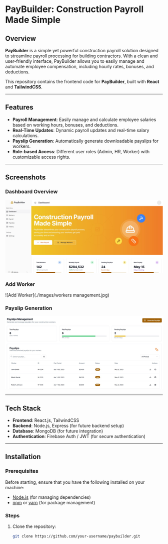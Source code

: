 # PayBuilder: Construction Payroll Made Simple

## Overview

**PayBuilder** is a simple yet powerful construction payroll solution designed to streamline payroll processing for building contractors. With a clean and user-friendly interface, PayBuilder allows you to easily manage and automate employee compensation, including hourly rates, bonuses, and deductions.

This repository contains the frontend code for **PayBuilder**, built with **React** and **TailwindCSS**.

---

## Features

- **Payroll Management**: Easily manage and calculate employee salaries based on working hours, bonuses, and deductions.
- **Real-Time Updates**: Dynamic payroll updates and real-time salary calculations.
- **Payslip Generation**: Automatically generate downloadable payslips for workers.
- **Role-based Access**: Different user roles (Admin, HR, Worker) with customizable access rights.

---

## Screenshots

### Dashboard Overview
![Dashboard](./images/dashboard.jpg)

### Add Worker
![Add Worker](./images/workers management.jpg)

### Payslip Generation
![Payslip Generation](./images/payslip.jpg)

---

## Tech Stack

- **Frontend**: React.js, TailwindCSS
- **Backend**: Node.js, Express (for future backend setup)
- **Database**: MongoDB (for future integration)
- **Authentication**: Firebase Auth / JWT (for secure authentication)

---

## Installation

### Prerequisites

Before starting, ensure that you have the following installed on your machine:

- [Node.js](https://nodejs.org/) (for managing dependencies)
- [npm](https://www.npmjs.com/) or [yarn](https://yarnpkg.com/) (for package management)

### Steps

1. Clone the repository:
   ```bash
   git clone https://github.com/your-username/paybuilder.git

